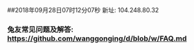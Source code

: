 ##2018年09月28日07时12分07秒 新址: 104.248.80.32
### 兔友常见问题及解答: https://github.com/wanggonging/d/blob/w/FAQ.md
